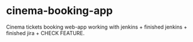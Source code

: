 # cinema-booking-app
Cinema tickets booking web-app working with jenkins + finished jenkins + finished jira + CHECK FEATURE.
